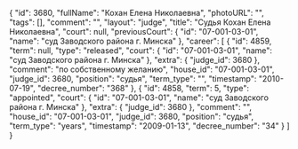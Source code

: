 {
    "id": 3680,
    "fullName": "Кохан Елена Николаевна",
    "photoURL": "",
    "tags": [],
    "comment": "",
    "layout": "judge",
    "title": "Судья Кохан Елена Николаевна",
    "court": null,
    "previousCourt": {
        "id": "07-001-03-01",
        "name": "суд Заводского района г. Минска"
    },
    "career": [
        {
            "id": 4859,
            "term": null,
            "type": "released",
            "court": {
                "id": "07-001-03-01",
                "name": "суд Заводского района г. Минска"
            },
            "extra": {
                "judge_id": 3680
            },
            "comment": "по собственному желанию",
            "house_id": "07-001-03-01",
            "judge_id": 3680,
            "position": "судья",
            "term_type": "",
            "timestamp": "2010-07-19",
            "decree_number": "368"
        },
        {
            "id": 4858,
            "term": 5,
            "type": "appointed",
            "court": {
                "id": "07-001-03-01",
                "name": "суд Заводского района г. Минска"
            },
            "extra": {
                "judge_id": 3680
            },
            "comment": "",
            "house_id": "07-001-03-01",
            "judge_id": 3680,
            "position": "судья",
            "term_type": "years",
            "timestamp": "2009-01-13",
            "decree_number": "34"
        }
    ]
}